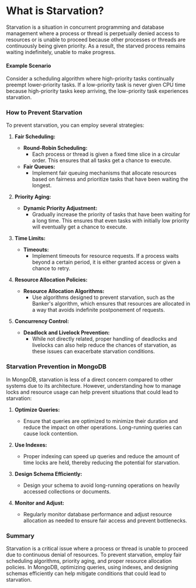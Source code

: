 # What is Starvation?

Starvation is a situation in concurrent programming and database management where a process or thread is perpetually denied access to resources or is unable to proceed because other processes or threads are continuously being given priority. As a result, the starved process remains waiting indefinitely, unable to make progress.

#### Example Scenario

Consider a scheduling algorithm where high-priority tasks continually preempt lower-priority tasks. If a low-priority task is never given CPU time because high-priority tasks keep arriving, the low-priority task experiences starvation.

### How to Prevent Starvation

To prevent starvation, you can employ several strategies:

1. **Fair Scheduling:**

   - **Round-Robin Scheduling:**
     - Each process or thread is given a fixed time slice in a circular order. This ensures that all tasks get a chance to execute.
   - **Fair Queues:**
     - Implement fair queuing mechanisms that allocate resources based on fairness and prioritize tasks that have been waiting the longest.

2. **Priority Aging:**

   - **Dynamic Priority Adjustment:**
     - Gradually increase the priority of tasks that have been waiting for a long time. This ensures that even tasks with initially low priority will eventually get a chance to execute.

3. **Time Limits:**

   - **Timeouts:**
     - Implement timeouts for resource requests. If a process waits beyond a certain period, it is either granted access or given a chance to retry.

4. **Resource Allocation Policies:**

   - **Resource Allocation Algorithms:**
     - Use algorithms designed to prevent starvation, such as the Banker's algorithm, which ensures that resources are allocated in a way that avoids indefinite postponement of requests.

5. **Concurrency Control:**
   - **Deadlock and Livelock Prevention:**
     - While not directly related, proper handling of deadlocks and livelocks can also help reduce the chances of starvation, as these issues can exacerbate starvation conditions.

### Starvation Prevention in MongoDB

In MongoDB, starvation is less of a direct concern compared to other systems due to its architecture. However, understanding how to manage locks and resource usage can help prevent situations that could lead to starvation:

1. **Optimize Queries:**

   - Ensure that queries are optimized to minimize their duration and reduce the impact on other operations. Long-running queries can cause lock contention.

2. **Use Indexes:**

   - Proper indexing can speed up queries and reduce the amount of time locks are held, thereby reducing the potential for starvation.

3. **Design Schema Efficiently:**

   - Design your schema to avoid long-running operations on heavily accessed collections or documents.

4. **Monitor and Adjust:**
   - Regularly monitor database performance and adjust resource allocation as needed to ensure fair access and prevent bottlenecks.

### Summary

Starvation is a critical issue where a process or thread is unable to proceed due to continuous denial of resources. To prevent starvation, employ fair scheduling algorithms, priority aging, and proper resource allocation policies. In MongoDB, optimizing queries, using indexes, and designing schemas efficiently can help mitigate conditions that could lead to starvation.
